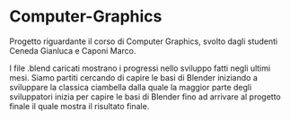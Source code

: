 # Computer-Graphics

Progetto riguardante il corso di Computer Graphics, svolto dagli studenti Ceneda Gianluca e Caponi Marco.

I file .blend caricati mostrano i progressi nello sviluppo fatti negli ultimi mesi. Siamo partiti cercando di 
capire le  basi di Blender iniziando a sviluppare la classica ciambella dalla quale la maggior parte degli sviluppatori 
inizia per capire le basi di Blender fino ad arrivare al progetto finale il quale mostra il risultato finale.
